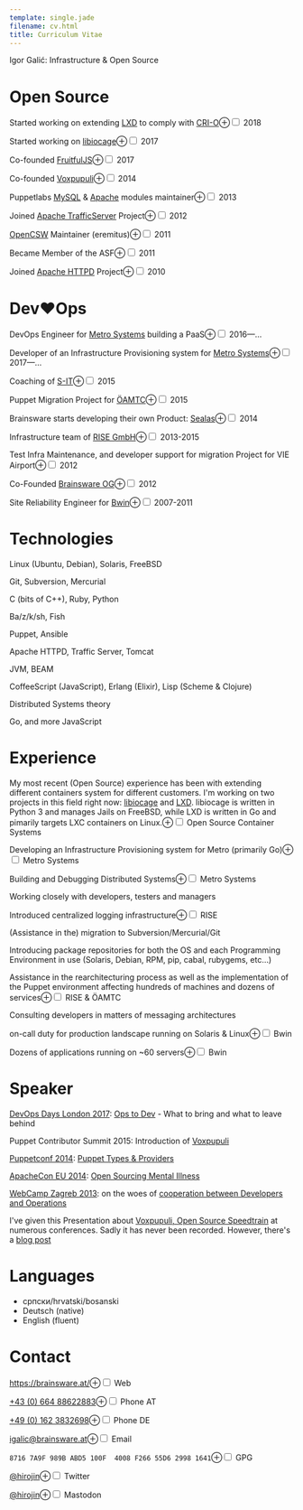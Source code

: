```yaml
---
template: single.jade
filename: cv.html
title: Curriculum Vitae
---
```


Igor Galić: Infrastructure & Open Source

# Open Source

Started working on extending [LXD](https://linuxcontainers.org/lxd/introduction/) to comply with [CRI-O](http://cri-o.io/)<label for="lxd-crio" class="margin-toggle">⊕</label><input id="lxd-crio" class="margin-toggle" type="checkbox">
<span class="marginnote">2018</span>

Started working on [libiocage](https://iocage.github.io/)<label for="libiocage" class="margin-toggle">⊕</label><input id="libiocage" class="margin-toggle" type="checkbox">
<span class="marginnote">2017</span>

Co-founded [FruitfulJS](https://github.com/fruitfuljs)<label for="co-found-fruitfuljs" class="margin-toggle">⊕</label><input id="co-found-fruitfuljs" class="margin-toggle" type="checkbox">
<span class="marginnote">2017</span>
   
Co-founded [Voxpupuli](https://voxpupuli.org/)<label for="co-found-voxp" class="margin-toggle">⊕</label><input id="co-found-voxp" class="margin-toggle" type="checkbox">
<span class="marginnote">2014</span>

Puppetlabs [MySQL](https://github.com/puppetlabs/puppetlabs-mysql) & [Apache](https://github.com/puppetlabs/puppetlabs-apache) modules maintainer<label for="puppet-momdules" class="margin-toggle">⊕</label><input id="puppet-momdules" class="margin-toggle" type="checkbox">
<span class="marginnote">2013</span>

Joined [Apache TrafficServer](https://trafficserver.apache.org/) Project<label for="join-ats" class="margin-toggle">⊕</label><input id="join-ats" class="margin-toggle" type="checkbox">
<span class="marginnote">2012</span>

[OpenCSW](https://opencsw.org/) Maintainer (eremitus)<label for="opencsw" class="margin-toggle">⊕</label><input id="opencsw" class="margin-toggle" type="checkbox">
<span class="marginnote">2011</span>

Became Member of the ASF<label for="asf-member" class="margin-toggle">⊕</label><input id="asf-member" class="margin-toggle" type="checkbox">
<span class="marginnote">2011</span>

Joined [Apache HTTPD](https://httpd.apache.org/) Project<label for="join-httpd" class="margin-toggle">⊕</label><input id="join-httpd" class="margin-toggle" type="checkbox">
<span class="marginnote">2010</span>


# Dev♥Ops

DevOps Engineer for [Metro Systems](https://www.metrogroup.de/en/company/service-companies/systems) building a PaaS<label for="devops-msys" class="margin-toggle">⊕</label><input id="devops-msys" class="margin-toggle" type="checkbox">
<span class="marginnote">2016—…</span>

Developer of  an Infrastructure Provisioning system for [Metro Systems](https://www.metrogroup.de/en/company/service-companies/systems)<label for="dev-msys" class="margin-toggle">⊕</label><input id="dev-msys" class="margin-toggle" type="checkbox">
<span class="marginnote">2017—…</span>

Coaching of [S-IT](http://www.erstegroupit.com/at-de/)<label for="coach-sid" class="margin-toggle">⊕</label><input id="coach-sid" class="margin-toggle" type="checkbox">
<span class="marginnote">2015</span>

Puppet Migration Project for [ÖAMTC](https://www.oeamtc.at/)<label for="migrate-oeamtc" class="margin-toggle">⊕</label><input id="migrate-oeamtc" class="margin-toggle" type="checkbox">
<span class="marginnote">2015</span>

Brainsware starts developing their own Product: [Sealas](https://sealas.at/)<label for="bw-dev-sealas" class="margin-toggle">⊕</label><input id="bw-dev-sealas" class="margin-toggle" type="checkbox">
<span class="marginnote">2014</span>

Infrastructure team of [RISE GmbH](https://rise-world.com/)<label for="rise-infra" class="margin-toggle">⊕</label><input id="rise-infra" class="margin-toggle" type="checkbox">
<span class="marginnote">2013-2015</span>

Test Infra Maintenance, and developer support for migration Project for VIE Airport<label for="test-infra-vie" class="margin-toggle">⊕</label><input id="test-infra-vie" class="margin-toggle" type="checkbox">
<span class="marginnote">2012</span>

Co-Founded [Brainsware OG](https://brainsware.org/)<label for="co-found-bw" class="margin-toggle">⊕</label><input id="co-found-bw" class="margin-toggle" type="checkbox">
<span class="marginnote">2012</span>

Site Reliability Engineer for [Bwin](http://bwinparty.com/)<label for="sre-bwin" class="margin-toggle">⊕</label><input id="sre-bwin" class="margin-toggle" type="checkbox">
<span class="marginnote">2007-2011</span>

# Technologies

Linux (Ubuntu, Debian), Solaris, FreeBSD

Git, Subversion, Mercurial

C (bits of C++), Ruby, Python

Ba/z/k/sh, Fish

Puppet, Ansible

Apache HTTPD, Traffic Server, Tomcat

JVM, BEAM

CoffeeScript (JavaScript), Erlang (Elixir), Lisp (Scheme & Clojure)

Distributed Systems theory

Go, and more JavaScript

# Experience

My most recent (Open Source) experience has been with extending different containers system for different customers. I'm working on two projects in this field right now: [libiocage](https://iocage.github.io) and [LXD](https://linuxcontainers.org/lxd/introduction/). libiocage is written in Python 3 and manages Jails on FreeBSD, while LXD is written in Go and pimarily targets LXC containers on Linux.<label for="floss-containers" class="margin-toggle">⊕</label><input id="floss-containers" class="margin-toggle" type="checkbox">
<span class="marginnote">Open Source Container Systems</span>

Developing an Infrastructure Provisioning system for Metro (primarily Go)<label for="infra-metro" class="margin-toggle">⊕</label><input id="infra-metro" class="margin-toggle" type="checkbox">
<span class="marginnote">Metro Systems</span>

Building and Debugging Distributed Systems<label for="dds-metro" class="margin-toggle">⊕</label><input id="dds-metro" class="margin-toggle" type="checkbox">
<span class="marginnote">Metro Systems</span>

Working closely with developers, testers and managers

Introduced centralized logging infrastructure<label for="central-logging" class="margin-toggle">⊕</label><input id="central-logging" class="margin-toggle" type="checkbox">
<span class="marginnote">RISE</span>

(Assistance in the) migration to Subversion/Mercurial/Git

Introducing package repositories for both the OS and each Programming Environment in use (Solaris, Debian, RPM, pip, cabal, rubygems, etc…)

Assistance in the rearchitecturing process as well as the implementation of the Puppet environment affecting hundreds of machines and dozens of services<label for="re-arch-puppet" class="margin-toggle">⊕</label><input id="re-arch-puppet" class="margin-toggle" type="checkbox">
<span class="marginnote">RISE & ÖAMTC</span>

Consulting developers in matters of messaging architectures

on-call duty for production landscape running on Solaris & Linux<label for="on-call" class="margin-toggle">⊕</label><input id="on-call" class="margin-toggle" type="checkbox">
<span class="marginnote">Bwin</span>

Dozens of applications running on \~60 servers<label for="dozen-prod" class="margin-toggle">⊕</label><input id="dozen-prod" class="margin-toggle" type="checkbox">
<span class="marginnote">Bwin</span>


# Speaker

[DevOps Days London 2017](https://www.devopsdays.org/events/2017-london/program/igor-galic/): [Ops to Dev](https://blag.esotericsystems.at/articles/ops2dev/) - What to bring and what to leave behind

Puppet Contributor Summit 2015: Introduction of [Voxpupuli](https://voxpupuli.org/)

[Puppetconf 2014](http://puppetconf2014.sched.org/event/1kR57MI/absolute-beginners-guide-to-puppet-through-types-igor-galic-brainsware-og): [Puppet Types & Providers](https://brainsware.org/blog/8-types-providers)

[ApacheCon EU 2014](http://apacheconeu2014.sched.org/event/1pbrT4i/open-sourcing-mental-illness-dealing-with-open-source-burnout-igor-galic): [Open Sourcing Mental Illness](https://blag.esotericsystems.at/articles/opensource-burnout/)

[WebCamp Zagreb 2013](http://2013.webcampzg.org/): on the woes of [cooperation between Developers and Operations](https://speakerdeck.com/igalic/building-web-applications-for-the-high-scale)

I've given this Presentation about [Voxpupuli, Open Source Speedtrain](https://blag.esotericsystems.at/igor/presents/voxpupuli-opensource-speedtrain/) at numerous conferences. Sadly it has never been recorded. However, there's a [blog post](https://voxpupuli.org/blog/2016/06/10/voxpupuli-opensource-speedtrain/)

# Languages

- српски/hrvatski/bosanski
- Deutsch (native)
- English (fluent)

# Contact

https://brainsware.at/<label for="bw-web" class="margin-toggle">⊕</label><input id="bw-web" class="margin-toggle" type="checkbox">
<span class="marginnote">Web</span>

[+43 (0) 664 88622883](tel:+4366488622883)<label for="ig-phon" class="margin-toggle">⊕</label><input id="ig-phon" class="margin-toggle" type="checkbox">
<span class="marginnote">Phone AT</span>

[+49 (0) 162 3832698](tel:+491623832698)<label for="ig-phon-de" class="margin-toggle">⊕</label><input id="ig-phon-de" class="margin-toggle" type="checkbox">
<span class="marginnote">Phone DE</span>

[igalic@brainsware.at](mailto:igalic@brainsware.at)<label for="ig-mail" class="margin-toggle">⊕</label><input id="ig-mail" class="margin-toggle" type="checkbox">
<span class="marginnote">Email</span>

`8716 7A9F 989B ABD5 100F  4008 F266 55D6 2998 1641`<label for="ig-gpg" class="margin-toggle">⊕</label><input id="ig-gpg" class="margin-toggle" type="checkbox">
<span class="marginnote">GPG</span>

[@hirojin](https://twitter.com/hirojin)<label for="hirojin-tw" class="margin-toggle">⊕</label><input id="hirojin-tw" class="margin-toggle" type="checkbox">
<span class="marginnote">Twitter</span>

[@hirojin](https://mastodon.social/@hirojin)<label for="hirojin-masto" class="margin-toggle">⊕</label><input id="hirojin-masto" class="margin-toggle" type="checkbox">
<span class="marginnote">Mastodon</span>
